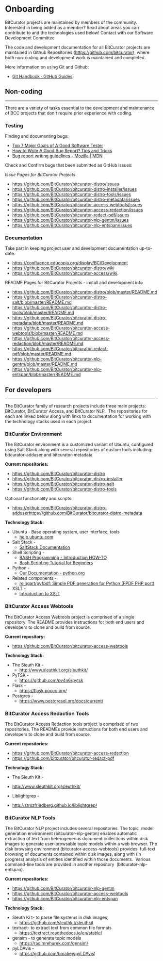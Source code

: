 Onboarding
==========

BitCurator projects are maintained by members of the community. Interested in being added as a member? Read about areas you can contribute to and the technologies used below! Contact with our Software Development Committee 

  


The code and development documentation for all BitCurator projects are maintained in Github Repositories (<https://github.com/bitcurator>), where both non-coding and development work is maintained and completed.  


More information on using Git and Github:

* [Git Handbook · GitHub Guides](https://guides.github.com/introduction/git-handbook/)

Non-coding
----------



---

There are a variety of tasks essential to the development and maintenance of BCC projects that don't require prior experience with coding. 

  


### Testing 

Finding and documenting bugs:

+ [Top 7 Major Goals of A Good Software Tester](https://www.softwaretestinghelp.com/goals-of-a-software-tester/)
+ [How to Write A Good Bug Report? Tips and Tricks](https://www.softwaretestinghelp.com/how-to-write-good-bug-report/)
+ [Bug report writing guidelines - Mozilla | MDN](https://developer.mozilla.org/en-US/docs/Mozilla/QA/Bug_writing_guidelines)

  


Check and Confirm bugs that been submitted as GitHub issues:

*Issue Pages for BitCurator Projects*  

* <https://github.com/BitCurator/bitcurator-distro/issues>  
* <https://github.com/BitCurator/bitcurator-distro-installer/issues>  
* <https://github.com/BitCurator/bitcurator-distro-tools/issues>  
* <https://github.com/BitCurator/bitcurator-distro-metadata/issues>  
* <https://github.com/BitCurator/bitcurator-access-webtools/issues>
* <https://github.com/BitCurator/bitcurator-access-redaction/issues>
* <https://github.com/BitCurator/bitcurator-redact-pdf/issues>
* <https://github.com/BitCurator/bitcurator-nlp-gentm/issues>
* <https://github.com/BitCurator/bitcurator-nlp-entspan/issues>
  


### Documentation
Take part in keeping project user and development documentation up-to-date.  

* <https://confluence.educopia.org/display/BC/Development>
* <https://github.com/BitCurator/bitcurator-distro/wiki>
* <https://github.com/BitCurator/bitcurator-access/wiki>.

README Pages for BitCurator Projects - install and development info  

* <https://github.com/BitCurator/bitcurator-distro/blob/master/README.md>
* <https://github.com/BitCurator/bitcurator-distro-salt/blob/master/README.md>
* <https://github.com/BitCurator/bitcurator-distro-tools/blob/master/README.md>
* <https://github.com/BitCurator/bitcurator-distro-metadata/blob/master/README.md>
* <https://github.com/BitCurator/bitcurator-access-webtools/blob/master/README.md>
* <https://github.com/BitCurator/bitcurator-access-redaction/blob/master/README.md>
* <https://github.com/BitCurator/bitcurator-redact-pdf/blob/master/README.md>
* <https://github.com/BitCurator/bitcurator-nlp-gentm/blob/master/README.md>
* <https://github.com/BitCurator/bitcurator-nlp-entspan/blob/master/README.md>
  


For developers
--------------



---

The BitCurator family of research projects include three main projects: BitCurator, BitCurator Access, and BitCurator NLP.  The repositories for each are linked below along with links to documentation for working with the technology stacks used in each project.

### **BitCurator Environment**

The BitCurator environment is a customized variant of Ubuntu, configured using Salt Stack along with several repositories of custom tools including: bitcurator-adduser and bitcurator-metadata

**Current repositories:**

* <https://github.com/BitCurator/bitcurator-distro>
* <https://github.com/BitCurator/bitcurator-distro-installer>
* <https://github.com/BitCurator/bitcurator-distro-salt>
* <https://github.com/BitCurator/bitcurator-distro-tools>

Optional functionality and scripts:

* <https://github.com/BitCurator/bitcurator-distro-adduser><https://github.com/BitCurator/bitcurator-distro-metadata>

**Technology Stack:**

* Ubuntu - Base operating system, user interface, tools  
    + [help.ubuntu.com](https://help.ubuntu.com/lts/ubuntu-help/index.html)  
* Salt Stack -
    + [SaltStack Documentation](https://docs.saltstack.com)
* Shell Scripting -
    + [BASH Programming - Introduction HOW-TO](https://tldp.org/HOWTO/Bash-Prog-Intro-HOWTO.html)
    + [Bash Scripting Tutorial for Beginners](https://linuxconfig.org/bash-scripting-tutorial-for-beginners)
* Python -
    + [Our Documentation - python.org](https://www.python.org/doc/)
* Related components -
    + [reingart/pyfpdf: Simple PDF generation for Python (FPDF PHP port)](https://github.com/reingart/pyfpdf)
* XSLT -
    + [Introduction to XSLT](https://www.ibm.com/developerworks/xml/tutorials/x-introxslt/x-introxslt.html)

### **BitCurator Access Webtools**

The BitCurator Access Webtools project is comprised of a single  repository. The README provides instructions for both end users and  developers to clone and build from source.

**Current repository:**

* <https://github.com/BitCurator/bitcurator-access-webtools>

**Technology Stack:**

* The Sleuth Kit -
    + <http://www.sleuthkit.org/sleuthkit/>
* PyTSK -
    + <https://github.com/py4n6/pytsk>
* Flask -
    + <https://flask.pocoo.org/>
* Postgres -
    + <https://www.postgresql.org/docs/current/>

### **BitCurator Access Redaction Tools**

The BitCurator Access Redaction tools project is comprised of two  repositories. The READMEs provide instructions for both end users and  developers to clone and build from source.

**Current repositories:**

* <https://github.com/BitCurator/bitcurator-access-redaction>
* <https://github.com/bitcurator/bitcurator-redact-pdf>

**Technology Stack:**

* The Sleuth Kit -
+ <http://www.sleuthkit.org/sleuthkit/>

* Liblightgrep -
+ <http://strozfriedberg.github.io/liblightgrep/>

### **BitCurator NLP Tools**

The BitCurator NLP project includes several repositories. The topic  model generation environment (bitcurator-nlp-gentm) enables automatic  extraction of text from heterogeneous document collections within disk  images to generate user-browsable topic models within a web browser. The disk browsing environment (bitcurator-access-webtools) provides  full-text browsing of documents contained within disk images, along with (in progress) analysis of entities identified within those documents.  Various command-line tools are provided in another repository  (bitcurator-nlp-entspan).

**Current repositories:**

* <https://github.com/BitCurator/bitcurator-nlp-gentm>
* <https://github.com/BitCurator/bitcurator-access-webtools>
* <https://github.com/BitCurator/bitcurator-nlp-entspan>

**Technology Stack:**

* Sleuth Ki t- to parse file systems in disk images,
	+ <https://github.com/sleuthkit/sleuthkit>
* textract- to extract text from common file formats
	+ <https://textract.readthedocs.io/en/stable/>
* gensim - to generate topic models
	+ <https://radimrehurek.com/gensim/>
* pyLDAvis -
	+ <https://github.com/bmabey/pyLDAvis>)

